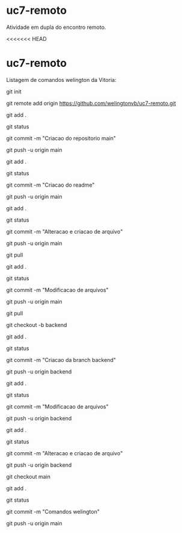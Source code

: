 # uc7-remoto
Atividade em dupla do encontro remoto.

<<<<<<< HEAD
# uc7-remoto

Listagem de comandos welington da Vitoria:

git init

git remote add origin https://github.com/welingtonvb/uc7-remoto.git

git add . 

git status

git commit -m "Criacao do repositorio main"

git push -u origin main

git add . 

git status

git commit -m "Criacao do readme"

git push -u origin main

git add . 

git status

git commit -m "Alteracao e criacao de arquivo"

git push -u origin main

git pull

git add . 

git status

git commit -m "Modificacao de arquivos"

git push -u origin main

git pull

git checkout -b backend

git add . 

git status

git commit -m "Criacao da branch backend"

git push -u origin backend

git add . 

git status

git commit -m "Modificacao de arquivos"

git push -u origin backend

git add . 

git status

git commit -m "Alteracao e criacao de arquivo"

git push -u origin backend

git checkout main

git add . 

git status

git commit -m "Comandos welington"

git push -u origin main

